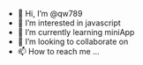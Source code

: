 - 👋 Hi, I’m @qw789
- 👀 I’m interested in javascript
- 🌱 I’m currently learning miniApp
- 💞️ I’m looking to collaborate on 
- 📫 How to reach me ...

<!---
qw789/qw789 is a ✨ special ✨ repository because its `README.md` (this file) appears on your GitHub profile.
You can click the Preview link to take a look at your changes.
--->
